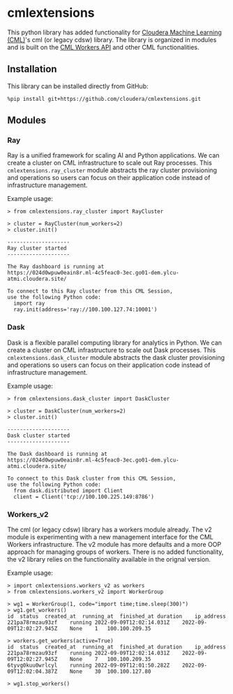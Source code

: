 # cmlextensions

This python library has added functionality for [Cloudera Machine Learning (CML)](https://docs.cloudera.com/machine-learning/cloud/product/topics/ml-product-overview.html#cdsw_overview)'s cml (or legacy cdsw) library. The library is organized in modules and is built on the [CML Workers API](https://docs.cloudera.com/machine-learning/cloud/distributed-computing/topics/ml-workers-api.html) and other CML functionalities.

## Installation
This library can be installed directly from GitHub:

```%pip install git+https://github.com/cloudera/cmlextensions.git```

## Modules

### Ray
Ray is a unified framework for scaling AI and Python applications. We can create a cluster on CML infrastructure to scale out Ray processes. This `cmlextensions.ray_cluster` module abstracts the ray cluster provisioning and operations so users can focus on their application code instead of infrastructure management.

Example usage:
```
> from cmlextensions.ray_cluster import RayCluster

> cluster = RayCluster(num_workers=2)
> cluster.init()

--------------------
Ray cluster started
--------------------

The Ray dashboard is running at
https://024d0wpuw0eain8r.ml-4c5feac0-3ec.go01-dem.ylcu-atmi.cloudera.site/

To connect to this Ray cluster from this CML Session,
use the following Python code:
  import ray
  ray.init(address='ray://100.100.127.74:10001')

```

### Dask
Dask is a flexible parallel computing library for analytics in Python. We can create a cluster on CML infrastructure to scale out Dask processes. This `cmlextensions.dask_cluster` module abstracts the dask cluster provisioning and operations so users can focus on their application code instead of infrastructure management.

Example usage:
```
> from cmlextensions.dask_cluster import DaskCluster

> cluster = DaskCluster(num_workers=2)
> cluster.init()

--------------------
Dask cluster started
--------------------

The Dask dashboard is running at
https://024d0wpuw0eain8r.ml-4c5feac0-3ec.go01-dem.ylcu-atmi.cloudera.site/

To connect to this Dask cluster from this CML Session,
use the following Python code:
  from dask.distributed import Client
  client = Client('tcp://100.100.225.149:8786')
```

### Workers_v2
The cml (or legacy cdsw) library has a workers module already. The v2 module is experimenting with a new management interface for the CML Workers infrastructure. The v2 module has more defaults and a more OOP approach for managing groups of workers. There is no added functionality, the v2 library relies on the functionality available in the orignal version.

Example usage:
```
> import cmlextensions.workers_v2 as workers
> from cmlextensions.workers_v2 import WorkerGroup

> wg1 = WorkerGroup(1, code="import time;time.sleep(300)")
> wg1.get_workers()
id	status	created_at	running_at	finished_at	duration	ip_address
221pa78rmzau93zf	running	2022-09-09T12:02:14.031Z	2022-09-09T12:02:27.945Z	None	1	100.100.209.35

> workers.get_workers(active=True)
id	status	created_at	running_at	finished_at	duration	ip_address
221pa78rmzau93zf	running	2022-09-09T12:02:14.031Z	2022-09-09T12:02:27.945Z	None	7	100.100.209.35
6tyvg0kuu0wrlcyl	running	2022-09-09T12:01:50.282Z	2022-09-09T12:02:04.387Z	None	30	100.100.127.80

> wg1.stop_workers()
```
